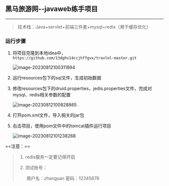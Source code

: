 ## 黑马旅游网--javaweb练手项目

------

> 技术栈：Java+servlet+前端三件套+mysql+redis（用于缓存优化）



### 运行步骤

1. 将项目克隆到本地idea中，`https://github.com/13dghv14ccjhffgvx/travlel-master.git`

   ![image-20230812100311894](https://gitee.com/huang-jintong/csdn-blog-gallery/raw/master/img/image-20230812100311894.png)

   

2. 运行resources包下的sql文件，生成初始数据

   

3. 修改resources包下的druid.properties，jedis.properties文件，完成对mysql、redis相关参数的配置

   ![image-20230812100828865](https://gitee.com/huang-jintong/csdn-blog-gallery/raw/master/img/image-20230812100828865.png)

   

4. 打开pom.xml文件，导入相关的jar包

   

5. 右击项目，使用pom文件中的tomcat插件运行项目

   ![image-20230812101238268](https://gitee.com/huang-jintong/csdn-blog-gallery/raw/master/img/image-20230812101238268.png)

   

==注意：==

> 1. redis服务一定要记得开启
>
> 2. 测试账号：
>
>    ​	用户名：zhangsan		密码：12345678